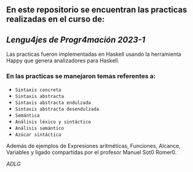 En este repositorio se encuentran las practicas realizadas en el curso de:
-
## ***Lengu4jes de Progr4mación 2023-1***

Las practicas fueron implementadas en Haskell usando la herramienta Happy que genera analizadores para Haskell.

### En las practicas se manejaron temas referentes a:
* `Sintaxis concreta`
* `Sintaxis abstracta`
* `Sintaxis abstracta endulzada`
* `Sintaxis abstracta desendulzada`
* `Semántica`
* `Análisis léxico y sintáctico`
* `Análisis semántico`
* `Azúcar sintáctica`

Además de ejemplos de Expresiones aritméticas, Funciones, Alcance, Variables y ligado compartidas por el profesor Manuel Sot0 Romer0.

*ADLG*